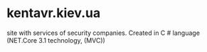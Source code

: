 # kentavr.kiev.ua
 site with services of security companies. Created in C # language (NET.Core 3.1 technology, (MVC))
